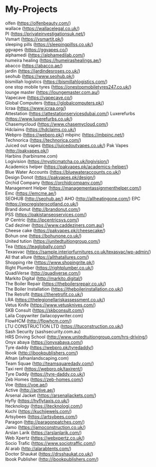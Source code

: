 # My-Projects
olfen (https://olfenbeauty.com/)  
wallace (https://wallacelegal.co.uk/)  
PI (https://privateinvestigationsuk.net/)  
Vsmart (https://vsmartit.pk/)  
sleeping pills (https://sleepingpillss.co.uk/)  
ggvapes (https://ggvapes.co/)  
alphamedi (https://alphamedilab.com/)  
humeira healing (https://humeirashealings.ae/)  
abacco (https://abacco.ae/)  
jardin (https://jardindesroses.co.uk/)  
seohub (https://www.seohub.pk/)  
bismillah logistics (https://bismillahlogistics.com/)  
one stop mobile tyres (https://onestopmobiletyres247.co.uk/)  
lounge master (https://loungemaster.com.au/)  
Vapecave (https://vapecave.co/)  
Global Computers (https://globalcomputers.pk/)  
Icraa (https://www.icraa.org/)  
Attestation (https://attestationservicesdubai.com/) 
Luxerefurbs (https://www.luxerefurbs.co.uk/)  
Chasemycloud (https://www.chasemycloud.com/)  
Hdclaims (https://hdclaims.co.uk/)  
Webpro (https://webpro.pk/) 
mbpinc (https://mbpinc.net/)  
Technorica (https://technorica.com/)  
Juiced out vapes (https://juicedoutvapes.co.uk/) 
Pak Vapes (http://pakvapes.pk/)           
Harbins (harbinsme.com)           
Logivision (https://mysticmatcha.co.uk/logivision/)           
Academics helper (https://pakvapes.pk/academics-helper/)           
Blue Water Accounts (https://bluewateraccounts.co.uk/)           
Design Donot (https://pakvapes.pk/design/)             
Orchid Company (https://orchidcompany.com/)              
Management Helper (https://managementassignmenthelper.com/)                
Emc (https://emcme.ae/)   
SEOHUB (http://seohub.ae/) 
AHO (http://allheatingone.com/) 
EPC (https://epcregisterscotland.co.uk/)  
Brand donut (http://brandonut.com/)   
PSS (https://pakistanseoservices.com/)   
IP Centric (http://ipcentricsys.com/)    
Cad deziner (https://www.caddeziners.com.au/)   
Cheese cake (https://pakvapes.pk/cheesecake/)    
Bohun one (https://bohunone.co.uk/)       
United tution (https://unitedtuitiongroup.com/)      
Tea (https://teaglobally.com/)        
Texasvac (https://sample.interiorfurnitures.co.uk/texasvac/wp-admin/)     
All that allure (https://allthatallures.com/)    
Shopping rite (https://www.shopingrite.pk/)   
Right Plumber (https://rightplumber.co.uk/)    
QuadiVerse (http://quadiverse.com/)     
Markito Digital (http://markito.digital/)     
The Boiler Repair (https://theboilersrepair.co.uk/)     
The Boiler Installation (https://theboilerinstallation.co.uk/)     
The Retrofit (https://theretrofit.co.uk/)     
LRA (https://thelegionellariskassessment.co.uk/)     
Vetus Knife (https://www.vetusknives.com/)     
SKB Consult (https://skbconsult.com/)     
Laila Copywriter (lailacopywriter.com)     
FlowHCM (http://flowhcm.com/)     
LTU CONSTRUCTION LTD (https://ltuconstruction.co.uk/)     
Sash Security (sashsecurity.com.au)     
HRS Driving School (http://www.unitedtuitiongroup.com/hrs-driving/)     
Onyx abaya (https://onyxabaya.com/)     
Tyre daddy (https://webpro.pk/tyredaddy/)     
Ibook (http://ibookpublishers.com/)     
Afnan (afnanlandscaping.com)      
Team Squae (http://teamsquaredadv.com/)          
Taxi rent (https://webpro.pk/taxirent/)     
Tyre Daddy (https://tyre-daddy.co.uk/)     
Zeb Homes (https://zeb-homes.com/)     
Voe (https://voe.ae/)     
Active (http://active.ae/)     
Arsenal Jacket (https://arsenaljackets.com/)     
Hyfly (https://hyflytaxis.co.uk/)     
Itecknology (https://itecknologi.com/)     
Kuchi (https://kuchijewels.com/)     
Artsybees (https://artsybees.com/)     
Paragon (http://paragonpatches.com/)     
Jamo (https://jamoconstruction.co.uk/)     
Arslan Larik (https://arslanlarik.com/)     
Web Xpertz (https://webxpertz.co.uk/)     
Socio Trafic (https://www.sociotraffic.com/)     
Al arab (http://alarabtents.com/)     
Doctor Shaukat (https://drsshaukat.co.uk/)     
Ibook Publisher (http://ibookpublishers.com/)     
